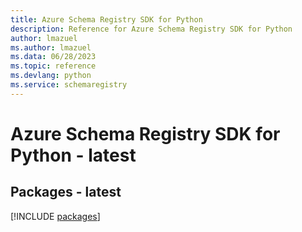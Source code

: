 ```yaml
---
title: Azure Schema Registry SDK for Python
description: Reference for Azure Schema Registry SDK for Python
author: lmazuel
ms.author: lmazuel
ms.data: 06/28/2023
ms.topic: reference
ms.devlang: python
ms.service: schemaregistry
---
```

# Azure Schema Registry SDK for Python - latest
## Packages - latest
[!INCLUDE [packages](schema-registry-index.md)]